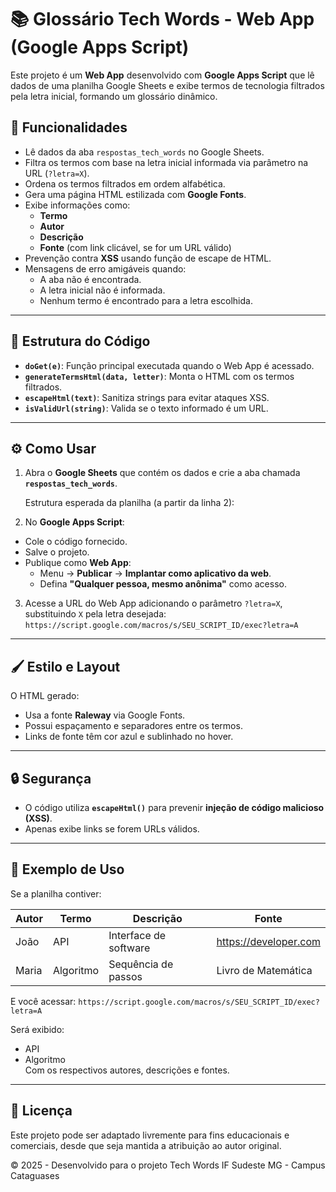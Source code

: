 # 📚 Glossário Tech Words - Web App (Google Apps Script)

Este projeto é um **Web App** desenvolvido com **Google Apps Script** que lê dados de uma planilha Google Sheets e exibe termos de tecnologia filtrados pela letra inicial, formando um glossário dinâmico.

## 🚀 Funcionalidades

- Lê dados da aba `respostas_tech_words` no Google Sheets.
- Filtra os termos com base na letra inicial informada via parâmetro na URL (`?letra=X`).
- Ordena os termos filtrados em ordem alfabética.
- Gera uma página HTML estilizada com **Google Fonts**.
- Exibe informações como:
  - **Termo**
  - **Autor**
  - **Descrição**
  - **Fonte** (com link clicável, se for um URL válido)
- Prevenção contra **XSS** usando função de escape de HTML.
- Mensagens de erro amigáveis quando:
  - A aba não é encontrada.
  - A letra inicial não é informada.
  - Nenhum termo é encontrado para a letra escolhida.

---

## 📂 Estrutura do Código

- **`doGet(e)`**: Função principal executada quando o Web App é acessado.
- **`generateTermsHtml(data, letter)`**: Monta o HTML com os termos filtrados.
- **`escapeHtml(text)`**: Sanitiza strings para evitar ataques XSS.
- **`isValidUrl(string)`**: Valida se o texto informado é um URL.

---

## ⚙️ Como Usar

1. Abra o **Google Sheets** que contém os dados e crie a aba chamada **`respostas_tech_words`**.
   
   Estrutura esperada da planilha (a partir da linha 2):

2. No **Google Apps Script**:
- Cole o código fornecido.
- Salve o projeto.
- Publique como **Web App**:
  - Menu → **Publicar** → **Implantar como aplicativo da web**.
  - Defina **"Qualquer pessoa, mesmo anônima"** como acesso.

3. Acesse a URL do Web App adicionando o parâmetro `?letra=X`, substituindo `X` pela letra desejada:
   `https://script.google.com/macros/s/SEU_SCRIPT_ID/exec?letra=A`

---

## 🖌️ Estilo e Layout

O HTML gerado:
- Usa a fonte **Raleway** via Google Fonts.
- Possui espaçamento e separadores entre os termos.
- Links de fonte têm cor azul e sublinhado no hover.

---

## 🔒 Segurança

- O código utiliza **`escapeHtml()`** para prevenir **injeção de código malicioso (XSS)**.
- Apenas exibe links se forem URLs válidos.

---

## 📌 Exemplo de Uso

Se a planilha contiver:

| Autor   | Termo     | Descrição            | Fonte                  |
|---------|----------|----------------------|------------------------|
| João    | API      | Interface de software | https://developer.com  |
| Maria   | Algoritmo| Sequência de passos   | Livro de Matemática    |

E você acessar:
`https://script.google.com/macros/s/SEU_SCRIPT_ID/exec?letra=A`

Será exibido:
- API
- Algoritmo  
Com os respectivos autores, descrições e fontes.

---

## 📄 Licença

Este projeto pode ser adaptado livremente para fins educacionais e comerciais, desde que seja mantida a atribuição ao autor original.

© 2025 - Desenvolvido para o projeto Tech Words IF Sudeste MG - Campus Cataguases

